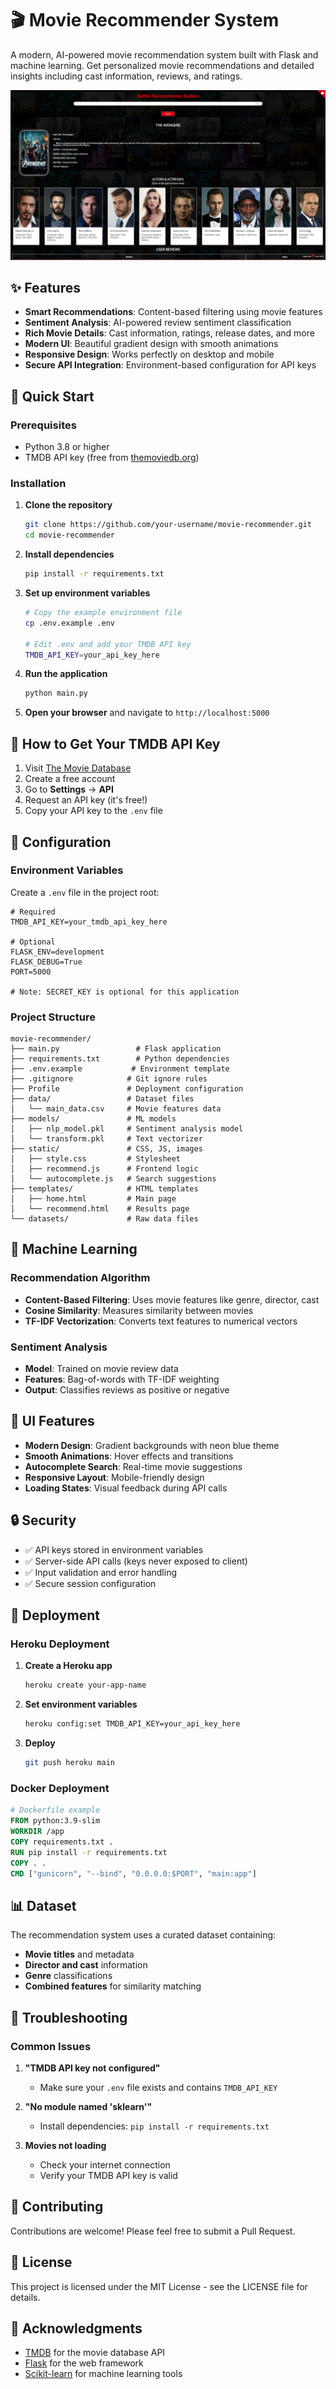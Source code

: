 # 🎬 Movie Recommender System

A modern, AI-powered movie recommendation system built with Flask and machine learning. Get personalized movie recommendations and detailed insights including cast information, reviews, and ratings.

![Movie Recommender Demo](net%20screenshot.png)

## ✨ Features

- **Smart Recommendations**: Content-based filtering using movie features
- **Sentiment Analysis**: AI-powered review sentiment classification
- **Rich Movie Details**: Cast information, ratings, release dates, and more
- **Modern UI**: Beautiful gradient design with smooth animations
- **Responsive Design**: Works perfectly on desktop and mobile
- **Secure API Integration**: Environment-based configuration for API keys

## 🚀 Quick Start

### Prerequisites

- Python 3.8 or higher
- TMDB API key (free from [themoviedb.org](https://www.themoviedb.org/settings/api))

### Installation

1. **Clone the repository**
   ```bash
   git clone https://github.com/your-username/movie-recommender.git
   cd movie-recommender
   ```

2. **Install dependencies**
   ```bash
   pip install -r requirements.txt
   ```

3. **Set up environment variables**
   ```bash
   # Copy the example environment file
   cp .env.example .env
   
   # Edit .env and add your TMDB API key
   TMDB_API_KEY=your_api_key_here
   ```

4. **Run the application**
   ```bash
   python main.py
   ```

5. **Open your browser** and navigate to `http://localhost:5000`

## 🎯 How to Get Your TMDB API Key

1. Visit [The Movie Database](https://www.themoviedb.org/)
2. Create a free account
3. Go to **Settings** → **API**
4. Request an API key (it's free!)
5. Copy your API key to the `.env` file

## 🔧 Configuration

### Environment Variables

Create a `.env` file in the project root:

```env
# Required
TMDB_API_KEY=your_tmdb_api_key_here

# Optional
FLASK_ENV=development
FLASK_DEBUG=True
PORT=5000

# Note: SECRET_KEY is optional for this application
```

### Project Structure

```
movie-recommender/
├── main.py                 # Flask application
├── requirements.txt        # Python dependencies
├── .env.example           # Environment template
├── .gitignore            # Git ignore rules
├── Profile               # Deployment configuration
├── data/                 # Dataset files
│   └── main_data.csv     # Movie features data
├── models/               # ML models
│   ├── nlp_model.pkl     # Sentiment analysis model
│   └── transform.pkl     # Text vectorizer
├── static/               # CSS, JS, images
│   ├── style.css         # Stylesheet
│   ├── recommend.js      # Frontend logic
│   └── autocomplete.js   # Search suggestions
├── templates/            # HTML templates
│   ├── home.html         # Main page
│   └── recommend.html    # Results page
└── datasets/             # Raw data files
```

## 🤖 Machine Learning

### Recommendation Algorithm
- **Content-Based Filtering**: Uses movie features like genre, director, cast
- **Cosine Similarity**: Measures similarity between movies
- **TF-IDF Vectorization**: Converts text features to numerical vectors

### Sentiment Analysis
- **Model**: Trained on movie review data
- **Features**: Bag-of-words with TF-IDF weighting
- **Output**: Classifies reviews as positive or negative

## 🎨 UI Features

- **Modern Design**: Gradient backgrounds with neon blue theme
- **Smooth Animations**: Hover effects and transitions
- **Autocomplete Search**: Real-time movie suggestions
- **Responsive Layout**: Mobile-friendly design
- **Loading States**: Visual feedback during API calls

## 🔒 Security

- ✅ API keys stored in environment variables
- ✅ Server-side API calls (keys never exposed to client)
- ✅ Input validation and error handling
- ✅ Secure session configuration

## 🚀 Deployment

### Heroku Deployment

1. **Create a Heroku app**
   ```bash
   heroku create your-app-name
   ```

2. **Set environment variables**
   ```bash
   heroku config:set TMDB_API_KEY=your_api_key_here
   ```

3. **Deploy**
   ```bash
   git push heroku main
   ```

### Docker Deployment

```dockerfile
# Dockerfile example
FROM python:3.9-slim
WORKDIR /app
COPY requirements.txt .
RUN pip install -r requirements.txt
COPY . .
CMD ["gunicorn", "--bind", "0.0.0.0:$PORT", "main:app"]
```

## 📊 Dataset

The recommendation system uses a curated dataset containing:
- **Movie titles** and metadata
- **Director and cast** information  
- **Genre** classifications
- **Combined features** for similarity matching

## 🐛 Troubleshooting

### Common Issues

1. **"TMDB API key not configured"**
   - Make sure your `.env` file exists and contains `TMDB_API_KEY`

2. **"No module named 'sklearn'"**
   - Install dependencies: `pip install -r requirements.txt`

3. **Movies not loading**
   - Check your internet connection
   - Verify your TMDB API key is valid

## 🤝 Contributing

Contributions are welcome! Please feel free to submit a Pull Request.

## 📄 License

This project is licensed under the MIT License - see the LICENSE file for details.

## 🙏 Acknowledgments

- [TMDB](https://www.themoviedb.org/) for the movie database API
- [Flask](https://flask.palletsprojects.com/) for the web framework
- [Scikit-learn](https://scikit-learn.org/) for machine learning tools

